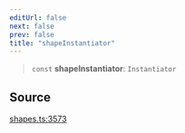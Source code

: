 ```yaml
---
editUrl: false
next: false
prev: false
title: "shapeInstantiator"
---
```


> `const` **shapeInstantiator**: `Instantiator`

## Source

[shapes.ts:3573](https://github.com/dgmjs/dgmjs/blob/main/packages/core/src/shapes.ts#L3573)
